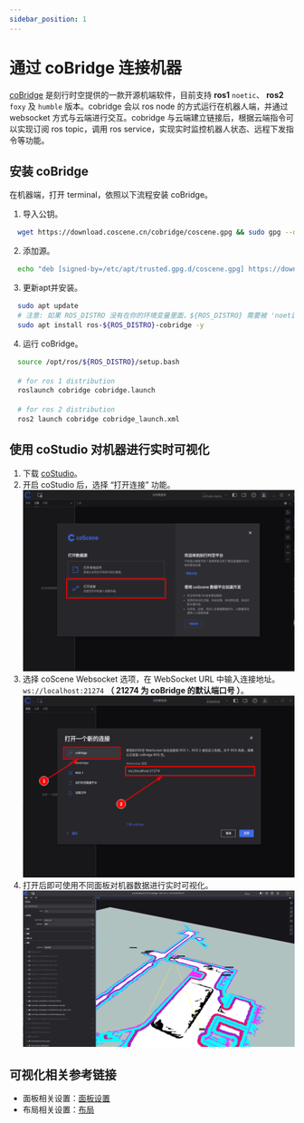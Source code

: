 ```yaml
---
sidebar_position: 1
---
```


# 通过 coBridge 连接机器

[coBridge](https://github.com/coscene-io/coBridge) 是刻行时空提供的一款开源机端软件，目前支持 **ros1** `noetic`、 **ros2** `foxy` 及 `humble` 版本。cobridge 会以 ros node 的方式运行在机器人端，并通过 websocket 方式与云端进行交互。cobridge 与云端建立链接后，根据云端指令可以实现订阅 ros topic，调用 ros service，实现实时监控机器人状态、远程下发指令等功能。

## 安装 coBridge

在机器端，打开 terminal，依照以下流程安装 coBridge。

1. 导入公钥。

```bash
  wget https://download.coscene.cn/cobridge/coscene.gpg && sudo gpg --dearmor -o /etc/apt/trusted.gpg.d/coscene.gpg coscene.gpg
```

2. 添加源。

```bash
  echo "deb [signed-by=/etc/apt/trusted.gpg.d/coscene.gpg] https://download.coscene.cn/cobridge $(. /etc/os-release && echo $UBUNTU_CODENAME) main" | sudo tee /etc/apt/sources.list.d/cobridge.list
```

3. 更新apt并安装。

```bash
  sudo apt update
  # 注意: 如果 ROS_DISTRO 没有在你的环境变量里面，${ROS_DISTRO} 需要被 'noetic', 'foxy' or 'humble' 替换
  sudo apt install ros-${ROS_DISTRO}-cobridge -y
```

4. 运行 coBridge。

```bash
  source /opt/ros/${ROS_DISTRO}/setup.bash

  # for ros 1 distribution
  roslaunch cobridge cobridge.launch

  # for ros 2 distribution
  ros2 launch cobridge cobridge_launch.xml
```

## 使用 coStudio 对机器进行实时可视化

1. 下载 [coStudio](https://www.coscene.cn/download)。
2. 开启 coStudio 后，选择 “打开连接” 功能。
   ![打开连接](./img/1-1-open-connection-cn.png)
3. 选择 coScene Websocket 选项，在 WebSocket URL 中输入连接地址。`ws://localhost:21274` **（ 21274 为 coBridge 的默认端口号 ）**。
   ![选择连接](./img/1-2-select-connection-cn.png)
4. 打开后即可使用不同面板对机器数据进行实时可视化。
   ![实时可视化](./img/1-3-realtime-viz-cn.png)

## 可视化相关参考链接

- 面板相关设置：[面板设置](https://docs.coscene.cn/docs/category/panel)
- 布局相关设置：[布局](https://docs.coscene.cn/docs/viz/layout)
